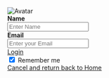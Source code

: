 <form action="action_page.php" method="post">
  <div class="imgcontainer">
    <img src="https://png2.cleanpng.com/sh/f0c3f82c80fdae6ecec69481d1d5e3e1/L0KzQYm3WME3N5pvi5H0aYP2gLBuTgNma6Z3geZELXjkc7zskr1kd551jeZucj32dbT8kvl1gV5ofeR9aXbsdbW0hgRpcZRmRdZ4d37vf7LrTfdmbZwyeeJ5LXjkc7zwjvcuaaFwRdh4cj3kfrX5jBllNZJzfOR4aXSwRbOAVcc5O2Y1T9hvOUixRYi6Wcc1PGc2TaU9NEK4QYW4UMMzQF91htk=/kisspng-security-hacker-computer-security-certified-ethica-download-geek-app-hacking-apk-for-android-android-5b75783507ff98.5739744615344251410328.png" alt="Avatar" class="avatar">
  </div>

  <div class="container">
    <label for="name"><b>Name</b></label>
    <br><input type="text" placeholder="Enter Name" name="name" required>
    </div>
  <div class="container">
    <label for="email"><b>Email</b></label>
    <br><input type="text" placeholder="Enter your Email" name="email" required>
    <br><a href="https://www.monkeysolutions.codes/login1" class="button">Login</a>
    <br><label>
      <input type="checkbox" checked="checked" name="remember"> Remember me
    </label>
  </div>
    <a href="https://www.monkeysolutions.codes/" class="button">Cancel and return back to <u>Home</u> </a>
  </div>
</form>
